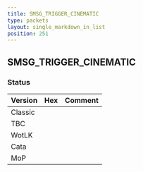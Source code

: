 ```yaml
---
title: SMSG_TRIGGER_CINEMATIC
type: packets
layout: single_markdown_in_list
position: 251
---
```


## SMSG_TRIGGER_CINEMATIC

### Status

Version | Hex | Comment
---------- | ---------- | ---------- 
Classic |  |  
TBC |  |  
WotLK |  |  
Cata |  |  
MoP |  |  